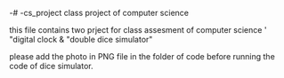 -# -cs_project
class project of computer science 


this file contains two prject for class assesment of computer science 
'
"digital clock & "double dice simulator"

please add the photo in PNG file in the folder of code before running the code of dice simulator.
